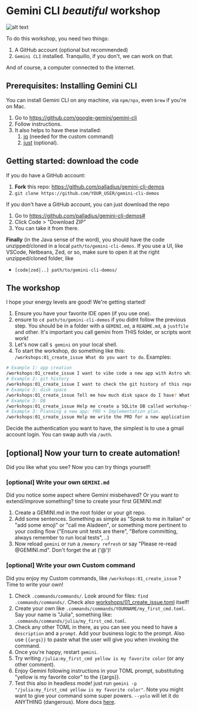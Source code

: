 # Gemini CLI *beautiful* workshop

<!-- ![Beautiful Workshop](image.png) -->

![alt text](image-2.png)

To do this workshop, you need two things:

1. A GitHub account (optional but recommended)
2. `Gemini CLI` installed. Tranquillo, if you don't, we can work on that.

And of course, a computer connected to the internet.

## Prerequisites: Installing Gemini CLI

You can install Gemini CLI on any machine, via `npm/npx`, even `brew` if you're on Mac.

1. Go to https://github.com/google-gemini/gemini-cli
2. Follow instructions.
3. It also helps to have these installed:
   1. [jq](https://jqlang.org/) (needed for the custom command)
   2. [just](https://github.com/casey/just) (optional).

## Getting started: download the code

If you do have a GitHub account:

1. **Fork** this repo: https://github.com/palladius/gemini-cli-demos
2. `git clone https://github.com/YOUR_USER/gemini-cli-demos`

If you don't have a GitHub account, you can just download the repo

1. Go to https://github.com/palladius/gemini-cli-demos#
2. Click Code > "Download ZIP"
3. You can take it from there.

**Finally** (in the Java sense of the word), you should have the code unzipped/cloned in a local `path/to/gemini-cli-demos`.
If you use a UI, like VSCode, Netbeans, Zed, or so, make sure to open it at the right unzipped/cloned folder, like

* `[code|zed|..] path/to/gemini-cli-demos/`


## The workshop

I hope your energy levels are good! We're getting started!

1. Ensure you have your favorite IDE open (if you use one).
2. ensure to `cd path/to/gemini-cli-demos` if you didnt follow the previous step. You should be in a folder with a `GEMINI.md`, a `README.md`, a `justfile` and other. It's important you call gemini from THIS folder, or scripts wont work!
3. Let's now call `$ gemini` on your local shell.
4. To start the workshop, do something like this: `/workshops:01_create_issue What do you want to do`. Examples:

```bash
# Example 1: app creation
/workshops:01_create_issue I want to vibe code a new app with Astro which tracks clicks from participants. Ensure a github issue tracks this.
# Example 2: git history
/workshops:01_create_issue I want to check the git history of this repo.
# Example 3: disk space
/workshops:01_create_issue Tell me how much disk space do I have? What are the biggest folders and how do i clean them up?
# Example 3: DB
/workshops:01_create_issue Help me create a SQLite DB called workshop-test.db with 3 tables called Orders, Items, Customers. Make sure the tables are linked. Finally create a db_schema.md with a mermaid graph of the schema, and help me commit to the repo.
# Example 3: Planning a new app: PRD + Implementation plan.
/workshops:01_create_issue Help me write the PRD for a new application to track participants clicks, so that the firs click returns a different PIN number. Every click will be tracked (IP, timestamp, PIN given). No login needed. Ask user for a preferred language/framework. If nothing is chosen, use Rails. Track this plan in a markdown and let the user review and commit after the user is happy. Some refinement will be needed. DO NOT IMPLEMENT anything, the output is a clicking-app-plan-PRD.md. When the user is happy, create a MD checklist clicking-app-plan-IMPLEMENTATION.md with the activities that need to be done. Finally commit the two files and link them in a new issue for ease of tracking.
```
Decide the authentication you want to have, the simplest is to use a gmail account login. You can swap auth via `/auth`.


## [optional] Now your turn to create automation!

Did you like what you see? Now you can try things yourself!

### [optional]  Write your own `GEMINI.md`

Did you notice some aspect where Gemini misbehaved? Or you want to extend/improve something? time to create your first GEMINI.md!

1. Create a GEMINI.md in the root folder or your git repo.
2. Add some sentences. Something as simple as "Speak to me in Italian" or "add some emoji" or "call me Aladeen", or something more pertinent to your coding flow ("Ensure unit tests are there", "Before committing, always remember to run local tests", ..)
3. Now reload `gemini` or run a `/memory refresh` or say "Please re-read @GEMINI.md". Don't forget the at ('@')!

### [optional]  Write your own Custom command

Did you enjoy my Custom commands, like `/workshops:01_create_issue` ? Time to write your own!

1. Check `.commands/commands/`. Look around for files: `find .commands/commands/`. Check also [workshops/01_create_issue.toml](https://github.com/palladius/gemini-cli-demos/blob/main/.gemini/commands/workshops/01_create_issue.toml) itself!
2. Create your own like `.commands/commands/YOURNAME/my_first_cmd.toml`. Say your name is "Julia", something like: `.commands/commands/julia/my_first_cmd.toml`.
3. Check any other TOML in there, as you can see you need to have a `description` and a `prompt`. Add your business logic to the prompt. Also use `{{args}}` to paste what the user will give you when invoking the command.
4. Once you're happy, restart `gemini`.
5. Try writing `/julia:my_first_cmd yellow is my favorite color` (or any other comment).
6. Enjoy Gemini following instructions in your TOML prompt, substituting "yellow is my favorite color" to the {{args}}.
7. Test this also in headless mode! just run `gemini -p "/julia:my_first_cmd yellow is my favorite color"`. Note you might want to give your command some super powers. `--yolo` will let it do ANYTHING (dangerous). More docs [here](https://github.com/google-gemini/gemini-cli/blob/main/docs/tools/shell.md).


<!--
Riccardo Only: ricc pvt doc: https://go/ricc-2025q3-cloud-summits
-->
